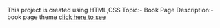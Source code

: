 This project is created using HTML,CSS
Topic:- Book Page
Description:- book page theme
[click here to see](https://tigerbhai16.github.io/HTML-CSS-JS/book%20page/book.html) 
